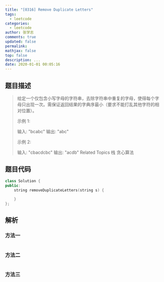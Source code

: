 ```yaml
---
title: "[0316] Remove Duplicate Letters"
tags:
  - leetcode
categories:
  - leetcode
author: 张学志
comments: true
updated: false
permalink:
mathjax: false
top: false
description: ...
date: 2020-01-01 00:05:16
---
```


## 题目描述

> 给定一个仅包含小写字母的字符串，去除字符串中重复的字母，使得每个字母只出现一次。需保证返回结果的字典序最小（要求不能打乱其他字符的相对位置）。 
> 
> 示例 1: 
> 
> 输入: "bcabc"
> 输出: "abc"
> 
> 
> 示例 2: 
> 
> 输入: "cbacdcbc"
> 输出: "acdb" 
> Related Topics 栈 贪心算法

## 题目代码

```cpp
class Solution {
public:
    string removeDuplicateLetters(string s) {
        
    }
};
```

## 解析

### 方法一

```cpp

```

### 方法二

```cpp

```

### 方法三

```cpp

```

